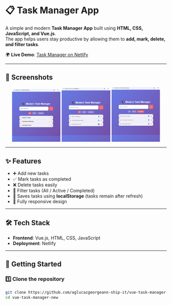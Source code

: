 # 📋 Task Manager App  

A simple and modern **Task Manager App** built using **HTML, CSS, JavaScript, and Vue.js**.  
The app helps users stay productive by allowing them to **add, mark, delete, and filter tasks**.  

🌍 **Live Demo**: [Task Manager on Netlify](https://celadon-fox-45edab.netlify.app/)  

---

## 📸 Screenshots  

<p align="center">
  <img src="https://github.com/aglucazgeorgeann-ship-it/vue-task-manager-new/blob/main/moderntaskmanager.jpg?raw=true" alt="Home View" width="30%" />
  <img src="https://github.com/aglucazgeorgeann-ship-it/vue-task-manager-new/blob/main/moderntaskmanager1.jpg?raw=true" alt="Active Tasks" width="30%" />
  <img src="https://github.com/aglucazgeorgeann-ship-it/vue-task-manager-new/blob/main/moderntaskmanager2.jpg?raw=true" alt="Completed Tasks" width="30%" />
</p>  

---

## ✨ Features  

- ➕ Add new tasks  
- ✅ Mark tasks as completed  
- ❌ Delete tasks easily  
- 🔎 Filter tasks (All / Active / Completed)  
- 💾 Saves tasks using **localStorage** (tasks remain after refresh)  
- 📱 Fully responsive design  

---

## 🛠 Tech Stack  

- **Frontend**: Vue.js, HTML, CSS, JavaScript  
- **Deployment**: Netlify  

---

## 🚀 Getting Started  

### 1️⃣ Clone the repository  
```bash
git clone https://github.com/aglucazgeorgeann-ship-it/vue-task-manager-new.git
cd vue-task-manager-new
